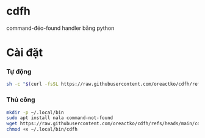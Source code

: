 # cdfh

command-đéo-found handler bằng python

# Cài đặt

### Tự động

```bash
sh -c "$(curl -fsSL https://raw.githubusercontent.com/oreactko/cdfh/refs/heads/main/setup.sh)"
```

### Thủ công

```bash
mkdir -p ~/.local/bin
sudo apt install nala command-not-found
wget https://raw.githubusercontent.com/oreactko/cdfh/refs/heads/main/cdfh -O ~/.local/bin/cdfh
chmod +x ~/.local/bin/cdfh
```
